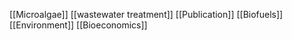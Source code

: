 [[Microalgae]]
[[wastewater treatment]]
[[Publication]]
[[Biofuels]]
[[Environment]]
[[Bioeconomics]]
